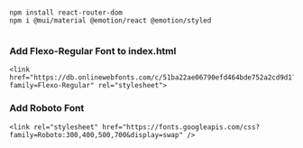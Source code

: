 ### 
```
npm install react-router-dom
npm i @mui/material @emotion/react @emotion/styled


```

### Add Flexo-Regular Font to index.html

[](https://www.onlinewebfonts.com/download/51ba22ae06790efd464bde752a2cd9d1)
```
<link href="https://db.onlinewebfonts.com/c/51ba22ae06790efd464bde752a2cd9d1?family=Flexo-Regular" rel="stylesheet">
```

### Add Roboto Font
```
<link rel="stylesheet" href="https://fonts.googleapis.com/css?family=Roboto:300,400,500,700&display=swap" />
```

